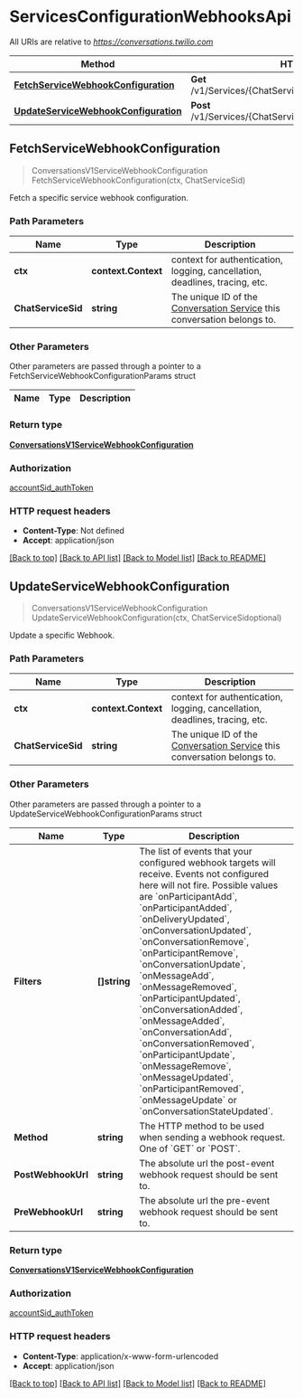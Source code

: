 # ServicesConfigurationWebhooksApi

All URIs are relative to *https://conversations.twilio.com*

Method | HTTP request | Description
------------- | ------------- | -------------
[**FetchServiceWebhookConfiguration**](ServicesConfigurationWebhooksApi.md#FetchServiceWebhookConfiguration) | **Get** /v1/Services/{ChatServiceSid}/Configuration/Webhooks | 
[**UpdateServiceWebhookConfiguration**](ServicesConfigurationWebhooksApi.md#UpdateServiceWebhookConfiguration) | **Post** /v1/Services/{ChatServiceSid}/Configuration/Webhooks | 



## FetchServiceWebhookConfiguration

> ConversationsV1ServiceWebhookConfiguration FetchServiceWebhookConfiguration(ctx, ChatServiceSid)



Fetch a specific service webhook configuration.

### Path Parameters


Name | Type | Description
------------- | ------------- | -------------
**ctx** | **context.Context** | context for authentication, logging, cancellation, deadlines, tracing, etc.
**ChatServiceSid** | **string** | The unique ID of the [Conversation Service](https://www.twilio.com/docs/conversations/api/service-resource) this conversation belongs to.

### Other Parameters

Other parameters are passed through a pointer to a FetchServiceWebhookConfigurationParams struct


Name | Type | Description
------------- | ------------- | -------------

### Return type

[**ConversationsV1ServiceWebhookConfiguration**](ConversationsV1ServiceWebhookConfiguration.md)

### Authorization

[accountSid_authToken](../README.md#accountSid_authToken)

### HTTP request headers

- **Content-Type**: Not defined
- **Accept**: application/json

[[Back to top]](#) [[Back to API list]](../README.md#documentation-for-api-endpoints)
[[Back to Model list]](../README.md#documentation-for-models)
[[Back to README]](../README.md)


## UpdateServiceWebhookConfiguration

> ConversationsV1ServiceWebhookConfiguration UpdateServiceWebhookConfiguration(ctx, ChatServiceSidoptional)



Update a specific Webhook.

### Path Parameters


Name | Type | Description
------------- | ------------- | -------------
**ctx** | **context.Context** | context for authentication, logging, cancellation, deadlines, tracing, etc.
**ChatServiceSid** | **string** | The unique ID of the [Conversation Service](https://www.twilio.com/docs/conversations/api/service-resource) this conversation belongs to.

### Other Parameters

Other parameters are passed through a pointer to a UpdateServiceWebhookConfigurationParams struct


Name | Type | Description
------------- | ------------- | -------------
**Filters** | **[]string** | The list of events that your configured webhook targets will receive. Events not configured here will not fire. Possible values are &#x60;onParticipantAdd&#x60;, &#x60;onParticipantAdded&#x60;, &#x60;onDeliveryUpdated&#x60;, &#x60;onConversationUpdated&#x60;, &#x60;onConversationRemove&#x60;, &#x60;onParticipantRemove&#x60;, &#x60;onConversationUpdate&#x60;, &#x60;onMessageAdd&#x60;, &#x60;onMessageRemoved&#x60;, &#x60;onParticipantUpdated&#x60;, &#x60;onConversationAdded&#x60;, &#x60;onMessageAdded&#x60;, &#x60;onConversationAdd&#x60;, &#x60;onConversationRemoved&#x60;, &#x60;onParticipantUpdate&#x60;, &#x60;onMessageRemove&#x60;, &#x60;onMessageUpdated&#x60;, &#x60;onParticipantRemoved&#x60;, &#x60;onMessageUpdate&#x60; or &#x60;onConversationStateUpdated&#x60;.
**Method** | **string** | The HTTP method to be used when sending a webhook request. One of &#x60;GET&#x60; or &#x60;POST&#x60;.
**PostWebhookUrl** | **string** | The absolute url the post-event webhook request should be sent to.
**PreWebhookUrl** | **string** | The absolute url the pre-event webhook request should be sent to.

### Return type

[**ConversationsV1ServiceWebhookConfiguration**](ConversationsV1ServiceWebhookConfiguration.md)

### Authorization

[accountSid_authToken](../README.md#accountSid_authToken)

### HTTP request headers

- **Content-Type**: application/x-www-form-urlencoded
- **Accept**: application/json

[[Back to top]](#) [[Back to API list]](../README.md#documentation-for-api-endpoints)
[[Back to Model list]](../README.md#documentation-for-models)
[[Back to README]](../README.md)

